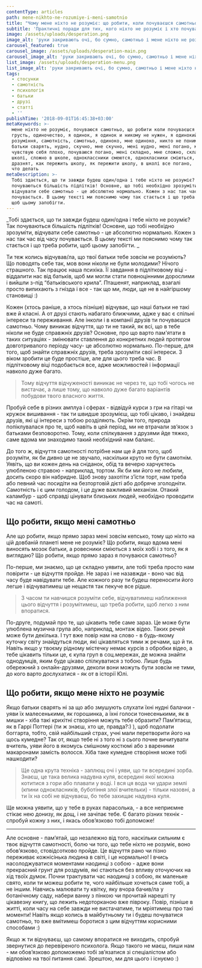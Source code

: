 ```yaml
---
contentType: articles
path: mene-nikhto-ne-rozumiye-i-meni-samotnio
title: "Чому мене ніхто не розуміє: що робити, коли почуваєшся самотньо\t"
subtitle: 'Практичні поради для тих, кого ніхто не розуміє і хто почувається самотньо'
image: /assets/uploads/desperation.png
image_alt: 'руки закривають очі, бо сумно, самотньо і мене ніхто не розуміє'
carousel_featured: true
carousel_image: /assets/uploads/desperation-main.png
carousel_image_alt: 'руки закривають очі, бо сумно, самотньо і мене ніхто не розуміє'
list_image: /assets/uploads/desperation-menu.png
list_image_alt: 'руки закривають очі, бо сумно, самотньо і мене ніхто не розуміє'
tags:
  - стосунки
  - самотність
  - психологія
  - батьки
  - друзі
  - статті
  - ''
publishTime: '2018-09-01T16:45:38+03:00'
metaKeywords: >-
  мене ніхто не розуміє, почуваюся самотньо, що робити коли почуваєшся самотньо,
  грусть, одиночество, я одинок, я одинок и никому не нужен, я одинокий, немає
  розуміння, самотність, самотньо, одиноко, мне одиноко, никто не понимает,
  батьки сварять, нудно, скучно, мне скучно, мені нудно, мені погано, мне плохо,
  чувствую себя плохо, почуваюся погано, мені складно, мне сложно, складно в
  школі, сложно в школе, одноклассники смеются, однокласники сміються, дражнять,
  дразнят, как пережить школу, як пережити школу, в школі все погано,  я одинок
  что делать
metaDescription: >-
  Тобі здається, що ти завжди будеш один/одна і тебе ніхто не розуміє?  Так
  почуваються більшість підлітків! Основне, що тобі необхідно зрозуміти,
  відчувати себе самотньо - це абсолютно нормально. Кожен з нас так час від часу
  почувається. В цьому тексті ми пояснимо чому так стається і що треба робити,
  щоб цьому запобігти.
---
```

_Тобі здається, що ти завжди будеш один/одна і тебе ніхто не розуміє?  Так почуваються більшість підлітків! Основне, що тобі необхідно зрозуміти, відчувати себе самотньо - це абсолютно нормально. Кожен з нас так час від часу почувається. В цьому тексті ми пояснимо чому так стається і що треба робити, щоб цьому запобігти.
_

Ти теж колись відчував/ла, що твої батьки тебе зовсім не розуміють? Що поводять себе так, мов вони ніколи не були молодими? Нічого страшного. Так працює наша психіка. Її завдання в підлітковому віці - віддалити нас від батьків, щоб ми могли стати повноцінними дорослими і вийшли з-під “батьківського крила”. Пташенят, наприклад, взагалі просто випихають з гнізда і все - так що ми, люди, ще не в найгіршому становищі :)

Кожен (хтось раніше, а хтось пізніше) відчуває, що наші батьки не такі вже й класні. А от друзі стають набагато ближчими, адже у вас є спільні інтереси та переживання. Але інколи і в компанії друзів ти почуваєшся самотньо.  Чому виникає відчуття, що ти не такий, як всі, що в тебе ніколи не буде справжніх друзів? Основне, про що варто пам'ятати в таких ситуаціях - змінювати ставлення до конкретних людей протягом довготривалого періоду часу- це абсолютно нормально. По-перше, для того, щоб знайти справжніх друзів, треба зрозуміти свої інтереси. З віком зробити це буде простіше, але для цього треба час. В підлітковому віці подобається все, адже можливостей і інформації навколо дуже багато.  

> Тому відчуття відчуженості виникає не через те, що тобі чогось не вистачає, а лише тому, що навколо дуже багато варіантів побудови твого власного життя. 

Пробуй себе в різних амплуа і сферах - відвідуй курси з гри на гітарі чи кружок вишивання - так ти швидше зрозумієш, що тобі цікаво, і знайдеш друзів, які ці інтереси з тобою розділяють. Окрім того, природа попіклувалася про те, щоб навіть в цей період, ми не втрачали зв’язок з батьками безповоротно. Тому, коли спілкування з друзями йде тяжко, саме вдома ми знаходимо такий необхідний нам баланс. 

До того ж, відчуття самотності потрібне нам ще й для того, щоб розуміти, як би дивно це не звучало, наскільки круто не бути самотнім. Уявіть, що ви кожен день на сніданок, обід та вечерю харчуєтесь улюбленою стравою - наприклад, тортом. Як би ми його не любили, досить скоро він набридне. Щоб знову захотіти з’їсти торт, нам треба або певний час посидіти на безтортовій дієті або добряче зголодніти. Самотність і є цим голодом, і це дуже важливий механізм. Отакий каламбур - щоб справді цінувати близьких людей, необхідно проводити час на самоті.

## Що робити, якщо мені самотньо

Але що робити, якщо прямо зараз мені зовсім кепсько, тому що ніхто на цій довбаній планеті мене не розуміє? Що робити, якщо вдома мені виносять мозок батьки, а ровесники сміються з моїх хобі і з того, як я виглядаю? Що робити, якщо прямо зараз я почуваюся самотньо?

По-перше, ми знаємо, що це складно уявити, але тобі треба просто нам повірити - це відчуття пройде. Не зараз і не назавжди - воно час від часу буде навідувати тебе. Але кожного разу ти будеш переносити його легше і відчуватимеш це нещастя так пекуче все рідше. 

> З часом ти навчишся розуміти себе, відчуватимеш наближення цього відчуття і розумітимеш, що треба робити, щоб легко з ним впоратися. 

По-друге, подумай про те, що цікавить тебе саме зараз. Це може бути улюблена музична група або, наприклад, монтаж відео. Таких речей може бути декілька. І тут вже повір нам на слово - в будь-якому куточку світу знайдуться люди, які цікавляться тими ж речами, що й ти. Навіть якщо у твоєму рідному містечку немає курсів з обробки відео, а тебе цікавить тільки це, є купа груп в соц.мережах, де можна знайти однодумців, яким буде цікаво спілкуватися з тобою. Лише будь обережний з онлайн-друзями, деколи вони можуть бути зовсім не тими, до кого варто дослухатися - як от в історії Юлі.

## Що робити, якщо мене ніхто не розуміє

Якщо батьки сварять ні за що або змушують слухати їхні нудні балачки - уяви їх малесенькими, як горошинка, а їхні голоси тонесенькими, як в мишки - хіба такі крихітні створіння можуть тебе образити? Пам’ятаєш, як в Гаррі Поттері (ти ж знаєш, хто це, правда?:) ), щоб подолати боггарта, тобто, свій найбільший страх, учні мали перетворити його на щось кумедне? Так от, якщо тебе ні з того ні з сього почне вичитувати вчитель, уяви його в якомусь смішному костюмі або з вареними макаронами замість волосся. Хіба таке кумедне створіння може тобі нашкодити?

> Ще одна крута техніка - заплющ очі і уяви, що ти всередині зорба. Знаєш, це така велика надувна куля, всередині якої можна котитися з гори або плавати у воді. І вся ця вода чи удари землі (кпини однокласників, буботіння злої вчительки) - тільки назовні, а ти їх на собі не відчуваєш, бо тебе захищає надувна куля.

Ще можна уявити, що у тебе в руках парасолька, - а все неприємне стікає нею донизу, як дощ, і не зачіпає тебе. Є багато різних технік - спробуй кожну з них, і якась обов’язково тобі допоможе!

- - -

Але основне - пам’ятай, що незалежно від того, наскільки сильним є твоє відчуття самотності, болю чи того, що тебе ніхто не розуміє, воно обов’язково, стовідсотково пройде. Це відчуття рано чи пізно переживає кожнісінька людина в світі, і це нормально! І вчись насолоджуватися моментами наодинці з собою - адже вони прекрасний грунт для роздумів, які стаються без впливу оточуючих на хід твоїх думок. Почни трактувати час наодинці з собою, як маленьке свято, коли ти можеш робити те, чого найбільше хочеться саме тобі, а не іншим. Навчись малювати ту квітку, яку вчора бачив/ла у ботанічному саду, набери ванну з пінкою чи прочитай нарешті ту цікавезну книгу, що лежить недоторканою вже півроку. Повір, пізніше в житті, коли часу на себе завжди не вистачатиме, ти мріятимеш про такі моменти! Навіть якщо колись в майбутньому ти і будеш почуватися самотньо, то вже вмітимеш боротися з цим відчуттям корисними способами :)

Якщо ж ти відчуваєш, що самому впоратися не виходить, спробуй звернутися до перевіреного психолога. Якщо такого не маєш, пиши нам -  ми обов’язково допоможемо тобі зв’язатися зі спеціалістом або відповімо на твої питання самі. Зрештою, ми для цього і існуємо :)
